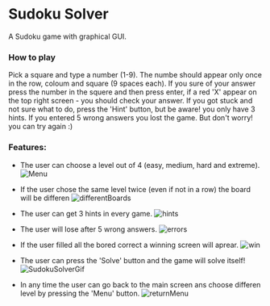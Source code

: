 # Sudoku Solver
A Sudoku game with graphical GUI.

### How to play
Pick a square and type a number (1-9).
The numbe should appear only once in the row, coloum and square (9 spaces each).
If you sure of your answer press the number in the squere and then press enter,
if a red 'X' appear on the top right screen - you should check your answer.
If you got stuck and not sure what to do, press the 'Hint' button, but be aware! you only have 3 hints.
If you entered 5 wrong answers you lost the game. But don't worry! you can try again :)

### Features:
* The user can choose a level out of 4 (easy, medium, hard and extreme).
![Menu](https://user-images.githubusercontent.com/49832265/95656990-8d250180-0b1a-11eb-9be2-c7d513932a9c.jpg)


* If the user chose the same level twice (even if not in a row) the board will be differen
![differentBoards](https://user-images.githubusercontent.com/49832265/95657191-bf832e80-0b1b-11eb-9158-afdd28070950.gif)


* The user can get 3 hints in every game.
![hints](https://user-images.githubusercontent.com/49832265/95657356-cbbbbb80-0b1c-11eb-8050-dddec925b1d9.gif)


* The user will lose after 5 wrong answers.
![errors](https://user-images.githubusercontent.com/49832265/95657534-a3808c80-0b1d-11eb-83d7-a2e8ae84e7c7.gif)


* If the user filled all the bored correct a winning screen will aprear.
![win](https://user-images.githubusercontent.com/49832265/95657822-51d90180-0b1f-11eb-8517-a3d96e111073.gif)


* The user can press the 'Solve' button and the game will solve itself!
![SudokuSolverGif](https://user-images.githubusercontent.com/49832265/95656576-02db9e00-0b18-11eb-87b8-0660d45e6b65.gif)


* In any time the user can go back to the main screen ans choose differen level by pressing the 'Menu' button.
![returnMenu](https://user-images.githubusercontent.com/49832265/95657886-a11f3200-0b1f-11eb-9187-19b4c36394ac.gif)